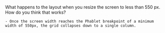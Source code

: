 What happens to the layout when you resize the screen to less than 550 px. How do you think that works?

    - Once the screen width reaches the Phablet breakpoint of a minimum width of 550px, the grid collapses down to a single column.